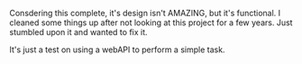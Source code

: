 Consdering this complete, it's design isn't AMAZING, but it's functional. I cleaned some things up after not looking at this project for a few years. Just stumbled upon it and wanted to fix it. 

It's just a test on using a webAPI to perform a simple task. 
